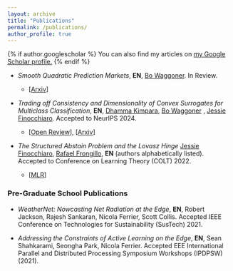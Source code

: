 ```yaml
---
layout: archive
title: "Publications"
permalink: /publications/
author_profile: true
---
```


{% if author.googlescholar %}
  You can also find my articles on <u><a href="{{author.googlescholar}}">my Google Scholar profile</a>.</u>
{% endif %}

* _Smooth Quadratic Prediction Markets_, **EN**, [Bo Waggoner](https://www.bowaggoner.com/). In Review.
    * \[[Arxiv](https://arxiv.org/abs/2505.02959)]

* _Trading off Consistency and Dimensionality of Convex Surrogates for Multiclass Classification_, **EN**, [Dhamma Kimpara](https://dkimpara.github.io), [Bo Waggoner](https://www.bowaggoner.com/) , [Jessie Finocchiaro](https://www.jessiefin.com/). Accepted to NeurIPS 2024.
    * \[[Open Review](https://openreview.net/pdf?id=xCIbVuXwPM)\], \[[Arxiv](https://arxiv.org/abs/2402.10818)]

* _The Structured Abstain Problem and the Lovasz Hinge_ [Jessie Finocchiaro](https://www.jessiefin.com/), [Rafael Frongillo](https://www.cs.colorado.edu/~raf/), **EN** (authors alphabetically listed).  Accepted to Conference on Learning Theory (COLT) 2022.
    * \[[MLR](https://proceedings.mlr.press/v178/nueve22a/nueve22a.pdf)\]


### Pre-Graduate School Publications 

* _WeatherNet: Nowcasting Net Radiation at the Edge_, **EN**, Robert Jackson, Rajesh Sankaran, Nicola Ferrier, Scott Collis. Accepted IEEE Conference on Technologies for Sustainability (SusTech) 2021.

* _Addressing the Constraints of Active Learning on the Edge_, **EN**, Sean Shahkarami, Seongha Park, Nicola Ferrier. Accepted EEE International Parallel and Distributed Processing Symposium Workshops (IPDPSW) (2021).